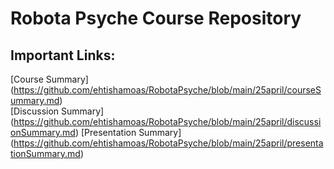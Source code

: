 # Robota Psyche Course Repository

## Important Links:

  [Course Summary] (https://github.com/ehtishamoas/RobotaPsyche/blob/main/25april/courseSummary.md)   
  [Discussion Summary] (https://github.com/ehtishamoas/RobotaPsyche/blob/main/25april/discussionSummary.md)
  [Presentation Summary] (https://github.com/ehtishamoas/RobotaPsyche/blob/main/25april/presentationSummary.md)
                    
